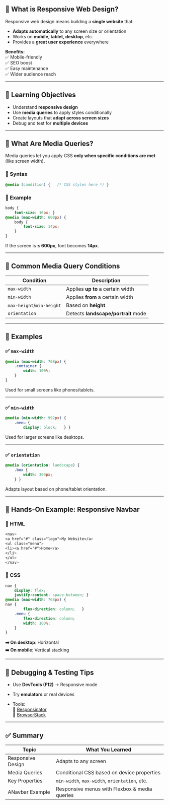 ## 📱 What is Responsive Web Design?

Responsive web design means building a **single website** that:

- **Adapts automatically** to any screen size or orientation
- Works on **mobile, tablet, desktop**, etc.
- Provides a **great user experience** everywhere

**Benefits:**  
✅ Mobile-friendly  
✅ SEO boost  
✅ Easy maintenance  
✅ Wider audience reach

---

## 🎯 Learning Objectives

- Understand **responsive design**
- Use **media queries** to apply styles conditionally
- Create layouts that **adapt across screen sizes**
- Debug and test for **multiple devices**

---

## 🧪 What Are Media Queries?

Media queries let you apply CSS **only when specific conditions are met** (like screen width).

### 🔹 Syntax

```css
@media (condition) {   /* CSS styles here */ }
```
### 🔹 Example

```css
body {   
	font-size: 16px; }  
@media (max-width: 600px) {   
	body {     
		font-size: 14px;   
	} 
}
```

If the screen is **≤ 600px**, font becomes **14px**.

---

## 📏 Common Media Query Conditions

|Condition|Description|
|---|---|
|`max-width`|Applies **up to** a certain width|
|`min-width`|Applies **from** a certain width|
|`max-height`/`min-height`|Based on **height**|
|`orientation`|Detects **landscape/portrait** mode|

---

## 🧩 Examples

### ✅ `max-width`

```css
@media (max-width: 768px) {   
	.container {     
		width: 100%;   
	} 
}
```

Used for small screens like phones/tablets.

---

### ✅ `min-width`

```css
@media (min-width: 992px) {   
	.menu {     
		display: block;   } }
```

Used for larger screens like desktops.

---

### ✅ `orientation`

```css
@media (orientation: landscape) {   
	.box {     
		width: 300px;   
	} }
```

Adapts layout based on phone/tablet orientation.

---

## 🧪 Hands-On Example: Responsive Navbar

### 🔸 HTML

```css
<nav>   
<a href="#" class="logo">My Website</a>   
<ul class="menu">     
<li><a href="#">Home</a>
</li>    
</ul> 
</nav>
```

### 🔸 CSS

```css
nav {   
	display: flex;   
	justify-content: space-between; }  
@media (max-width: 768px) {   
nav {     
		flex-direction: column;   }   
	.menu {     
		flex-direction: column;     
		width: 100%;  
	} 
}
```

**➡️ On desktop**: Horizontal  
**➡️ On mobile**: Vertical stacking

---

## 🧪 Debugging & Testing Tips

- Use **DevTools (F12)** → Responsive mode
    
- Try **emulators** or real devices
    
- Tools:  
    🔗 [Responsinator](https://www.responsinator.com/)  
    🔗 [BrowserStack](https://www.browserstack.com/)
    

---

## ✅ Summary

| Topic             | What You Learned                              |
| ----------------- | --------------------------------------------- |
| Responsive Design | Adapts to any screen                          |
| Media Queries     | Conditional CSS based on device properties    |
| Key Properties    | `min-width`, `max-width`, `orientation`, etc. |
| ANavbar Example   | Responsive menus with Flexbox & media queries |